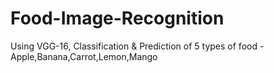 # Food-Image-Recognition
Using VGG-16, Classification &amp; Prediction of 5 types of food - Apple,Banana,Carrot,Lemon,Mango
